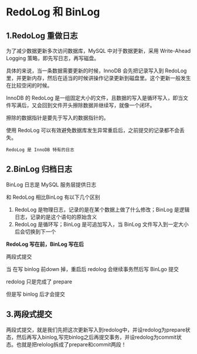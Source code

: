 # RedoLog 和 BinLog

## 1.RedoLog 重做日志

为了减少数据更新多次访问数据库，MySQL 中对于数据更新，采用 Write-Ahead Logging 策略，即先写日志，再写磁盘。

具体的来说，当一条数据需要更新的时候，InnoDB 会先把记录写入到 RedoLog 里，并更新内存，然后在适当的时候讲操作记录更新到磁盘里。这个更新一般发生在比较空闲的时候。

InnoDB 的 RedoLog 是一组固定大小的文件，且数据的写入是循环写入，即当文件写满后，又会回到文件开头擦除数据并继续写，就像一个闭环。

擦除的数据指针是要先于写入的数据指针的。

使用 RedoLog 可以有效避免数据库发生异常重启后，之前提交的记录都不会丢失。

`RedoLog 是 InnoDB 特有的日志`

## 2.BinLog 归档日志

BinLog 日志是 MySQL 服务层提供日志

和 RedoLog 相比BinLog 有以下几个区别

1. RedoLog 是物理日志，记录的是在某个数据上做了什么修改；BinLog 是逻辑日志，记录的是这个语句的原始含义
2. RedoLog 是循环写；BinLog 是可追加写入，当 BinLog 文件写入到一定大小后会切换到下一个



**RedoLog 写在前，BinLog 写在后**

两段式提交

当 在写 binlog 前down 掉，重启后 redolog 会继续事务然后写 BinLgo 提交

redolog 只是完成了 prepare

但是写 binlog 后才会提交

## 3.两段式提交

两段式提交，就是我们先把这次更新写入到redolog中，并设redolog为prepare状态，然后再写入binlog,写完binlog之后再提交事务，并设redolog为commit状态。也就是把relolog拆成了prepare和commit两段！

